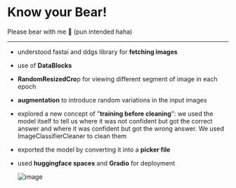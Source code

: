 # Know your Bear! 
Please bear with me 🐻 (pun intended haha)

---
- understood fastai and ddgs library for **fetching images**
- use of **DataBlocks**
- **RandomResizedCro**p for viewing different segment of image in each epoch
- **augmentation** to introduce random variations in the input images
- explored a new concept of "**training before cleaning**": we used the model itself to tell us where it was not confident but got the correct answer and where it was confident but got the wrong answer.
  We used ImageClassifierCleaner to clean them
- exported the model by converting it into a **picker file**
- used **huggingface spaces** and **Gradio** for deployment

  ![image](https://github.com/anewsha/Bears/assets/96635875/480d6f1a-8c81-463e-8c5b-4704dcde12ac)
